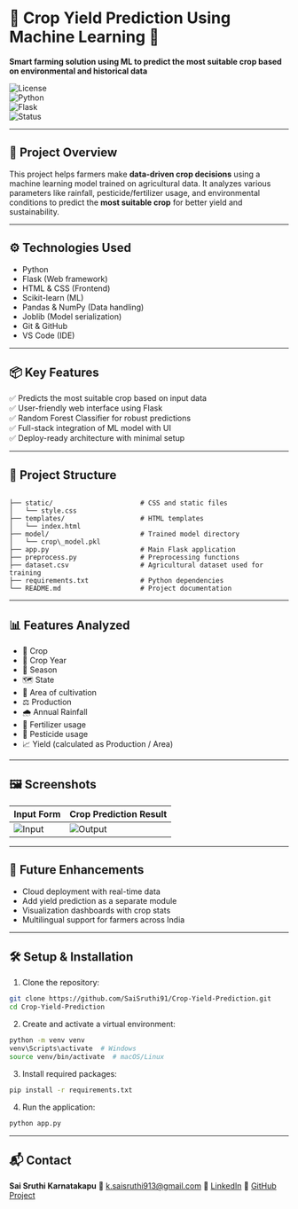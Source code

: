 # 🌾 Crop Yield Prediction Using Machine Learning 🚀

**Smart farming solution using ML to predict the most suitable crop based on environmental and historical data**

![License](https://img.shields.io/badge/license-MIT-green.svg)  
![Python](https://img.shields.io/badge/python-3.8%2B-blue.svg)  
![Flask](https://img.shields.io/badge/backend-Flask-red.svg)  
![Status](https://img.shields.io/badge/status-Completed-brightgreen.svg)  

---

## 🧠 Project Overview

This project helps farmers make **data-driven crop decisions** using a machine learning model trained on agricultural data. It analyzes various parameters like rainfall, pesticide/fertilizer usage, and environmental conditions to predict the **most suitable crop** for better yield and sustainability.

---

## ⚙️ Technologies Used

* Python  
* Flask (Web framework)  
* HTML & CSS (Frontend)  
* Scikit-learn (ML)  
* Pandas & NumPy (Data handling)  
* Joblib (Model serialization)  
* Git & GitHub  
* VS Code (IDE)

---

## 📦 Key Features

✅ Predicts the most suitable crop based on input data  
✅ User-friendly web interface using Flask  
✅ Random Forest Classifier for robust predictions  
✅ Full-stack integration of ML model with UI  
✅ Deploy-ready architecture with minimal setup  

---

## 📁 Project Structure

```

├── static/                      # CSS and static files
│   └── style.css
├── templates/                   # HTML templates
│   └── index.html
├── model/                       # Trained model directory
│   └── crop\_model.pkl
├── app.py                       # Main Flask application
├── preprocess.py                # Preprocessing functions
├── dataset.csv                  # Agricultural dataset used for training
├── requirements.txt             # Python dependencies
└── README.md                    # Project documentation

````

---

## 📊 Features Analyzed

- 🌾 Crop  
- 📅 Crop Year  
- 🍂 Season  
- 🗺️ State  
- 📐 Area of cultivation  
- ⚖️ Production  
- 🌧️ Annual Rainfall  
- 🧪 Fertilizer usage  
- 🐛 Pesticide usage  
- 📈 Yield (calculated as Production / Area)

---

## 🖼️ Screenshots

| Input Form                     | Crop Prediction Result                |
|-------------------------------|---------------------------------------|
| ![Input](https://github.com/user/input-form-sample.png) | ![Output](https://github.com/user/output-result-sample.png) |

---

## 🚀 Future Enhancements

* Cloud deployment with real-time data  
* Add yield prediction as a separate module  
* Visualization dashboards with crop stats  
* Multilingual support for farmers across India

---

## 🛠️ Setup & Installation

1. Clone the repository:
```bash
git clone https://github.com/SaiSruthi91/Crop-Yield-Prediction.git
cd Crop-Yield-Prediction
````

2. Create and activate a virtual environment:

```bash
python -m venv venv
venv\Scripts\activate  # Windows
source venv/bin/activate  # macOS/Linux
```

3. Install required packages:

```bash
pip install -r requirements.txt
```

4. Run the application:

```bash
python app.py
```

---

## 📬 Contact

**Sai Sruthi Karnatakapu**
📧 [k.saisruthi913@gmail.com](mailto:k.saisruthi913@gmail.com)
🔗 [LinkedIn](https://www.linkedin.com/in/saisruthikarnatakapu/)
📁 [GitHub Project](https://github.com/SaiSruthi91/Crop-Yield-Prediction)

```
